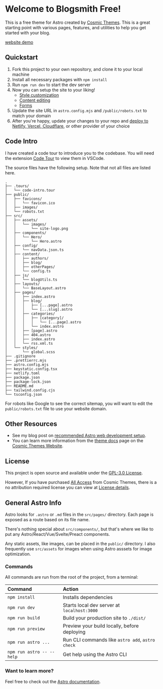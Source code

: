 # Welcome to Blogsmith Free!

This is a free theme for Astro created by [Cosmic Themes](https://cosmicthemes.com/). This is a great starting point with various pages, features, and utilities to help you get started with your blog.

[website demo](https://blogsmithfree.cosmicthemes.com/)

## Quickstart

1. Fork this project to your own repository, and clone it to your local machine
2. Install all necessary packages with `npm install`
3. Run `npm run dev` to start the dev server
4. Now you can setup the site to your liking!
   - [Style customization](https://cosmicthemes.com/docs/styles/)
   - [Content editing](https://cosmicthemes.com/docs/content/)
   - [Forms](https://cosmicthemes.com/docs/contact-form/)
5. Update the site URL in `astro.config.mjs` and `/public/robots.txt` to match your domain
6. After you're happy, update your changes to your repo and [deploy to Netlify, Vercel, Cloudflare](https://cosmicthemes.com/deployment/), or other provider of your choice

## Code Intro

I have created a code tour to introduce you to the codebase. You will need the extension [Code Tour](https://marketplace.visualstudio.com/items?itemName=vsls-contrib.codetour) to view them in VSCode.

The source files have the following setup. Note that not all files are listed here.

```
.
├── .tours/
│   └── code-intro.tour
├── public/
│   ├── favicons/
│   │   └── favicon.ico
│   ├── images/
│   └── robots.txt
├── src/
│   ├── assets/
│   │   └── images/
│   │       └── site-logo.png
│   ├── components/
│   │   └── Hero/
│   │       └── Hero.astro
│   ├── config/
│   │   └── navData.json.ts
│   ├── content/
│   │   ├── authors/
│   │   ├── blog/
│   │   ├── otherPages/
│   │   └── config.ts
│   ├── js/
│   │   └── blogUtils.ts
│   ├── layouts/
│   │   └── BaseLayout.astro
│   ├── pages/
│   │   ├── index.astro
│   │   ├── blog/
│   │   │   ├── [...page].astro
│   │   │   └── [...slug].astro
│   │   ├── categories/
│   │   │   ├── [category]/
│   │   │   │   └── [...page].astro
│   │   │   └── index.astro
│   │   ├── [page].astro
│   │   ├── 404.astro
│   │   ├── index.astro
│   │   └── rss.xml.ts
│   └── styles/
│       └── global.scss
├── .gitignore
├── .prettierrc.mjs
├── astro.config.mjs
├── keystatic.config.tsx
├── netlify.toml
├── package.json
├── package-lock.json
├── README.md
├── tailwind.config.cjs
└── tsconfig.json
```

For robots like Google to see the correct sitemap, you will want to edit the `public/robots.txt` file to use your website domain.

## Other Resources

- See my blog post on [recommended Astro web development setup](https://cosmicthemes.com/blog/astro-web-development-setup/).
- You can learn more information from the [theme docs](https://cosmicthemes.com/docs/) page on the [Cosmic Themes Website](https://cosmicthemes.com/).

## License

This project is open source and available under the [GPL-3.0 License](https://www.gnu.org/licenses/gpl-3.0.en.html).

However, If you have purchased [All Access](https://cosmicthemes.com/all-access/) from Cosmic Themes, there is a no attribution required license you can view at [License details](https://cosmicthemes.com/license/).

## General Astro Info

Astro looks for `.astro` or `.md` files in the `src/pages/` directory. Each page is exposed as a route based on its file name.

There's nothing special about `src/components/`, but that's where we like to put any Astro/React/Vue/Svelte/Preact components.

Any static assets, like images, can be placed in the `public/` directory. I also frequently use `src/assets` for images when using Astro asssets for image optimization.

### Commands

All commands are run from the root of the project, from a terminal:

| Command                   | Action                                           |
| :------------------------ | :----------------------------------------------- |
| `npm install`             | Installs dependencies                            |
| `npm run dev`             | Starts local dev server at `localhost:3000`      |
| `npm run build`           | Build your production site to `./dist/`          |
| `npm run preview`         | Preview your build locally, before deploying     |
| `npm run astro ...`       | Run CLI commands like `astro add`, `astro check` |
| `npm run astro -- --help` | Get help using the Astro CLI                     |

### Want to learn more?

Feel free to check out the [Astro documentation](https://docs.astro.build).
